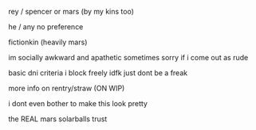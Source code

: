 rey / spencer or mars (by my kins too)

he / any no preference

fictionkin (heavily mars)

im socially awkward and apathetic sometimes sorry if i come out as rude

basic dni criteria i block freely idfk just dont be a freak

more info on rentry/straw (ON WIP)

i dont even bother to make this look pretty

the REAL mars solarballs trust

